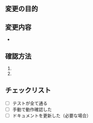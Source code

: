 ## 変更の目的

## 変更内容
- 

## 確認方法
1. 
2. 

## チェックリスト
- [ ] テストが全て通る
- [ ] 手動で動作確認した
- [ ] ドキュメントを更新した（必要な場合）
